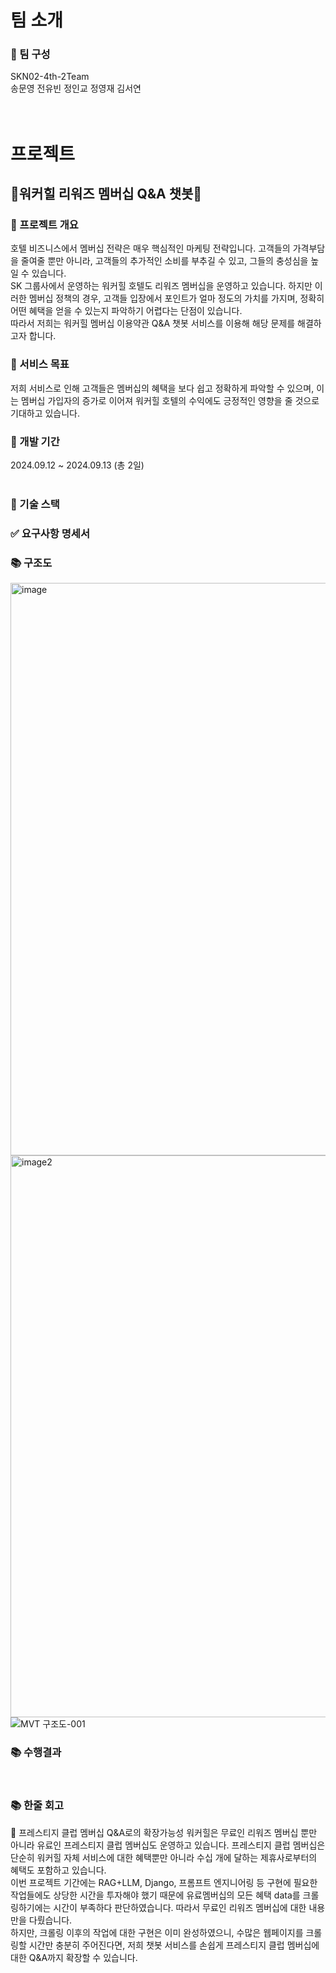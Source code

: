 # 팀 소개
### 📌 팀 구성
SKN02-4th-2Team<br/>
송문영 전유빈 정인교 정영재 김서연
<br/><br/><br/>

# 프로젝트
## 🏨워커힐 리워즈 멤버십 Q&A 챗봇🏨
### 📌 프로젝트 개요
호텔 비즈니스에서 멤버십 전략은 매우 핵심적인 마케팅 전략입니다. 고객들의 가격부담을 줄여줄 뿐만 아니라, 고객들의 추가적인 소비를 부추길 수 있고, 그들의 충성심을 높일 수 있습니다.<br/>
SK 그룹사에서 운영하는 워커힐 호텔도 리워즈 멤버십을 운영하고 있습니다. 하지만 이러한 멤버십 정책의 경우, 고객들 입장에서 포인트가 얼마 정도의 가치를 가지며, 정확히 어떤 혜택을 얻을 수 있는지 파악하기 어렵다는 단점이 있습니다.<br/>
따라서 저희는 워커힐 멤버십 이용약관 Q&A 챗봇 서비스를 이용해 해당 문제를 해결하고자 합니다.
<br/>

### 📌 서비스 목표
저희 서비스로 인해 고객들은 멤버십의 혜택을 보다 쉽고 정확하게 파악할 수 있으며, 이는 멤버십 가입자의 증가로 이어져 워커힐 호텔의 수익에도 긍정적인 영향을 줄 것으로 기대하고 있습니다.
<br/>

### 📌 개발 기간
2024.09.12 ~ 2024.09.13 (총 2일)
<br/><br/>


### 🔨 기술 스택


### ✅ 요구사항 명세서


### 📚 구조도
<img width="916" alt="image" src="https://github.com/user-attachments/assets/91afda06-9a13-44e3-97eb-3ecf2fd27a68"><br/>
<img width="899" alt="image2" src="https://github.com/user-attachments/assets/01b1ee70-9f9a-4bbf-96a4-64da07d7b79b"><br/>
![MVT 구조도-001](https://github.com/user-attachments/assets/f46c3cf4-496a-42a4-bfb4-7d355818d82b)
<br/>

### 📚 수행결과

<br/>

### 📚 한줄 회고
📌 프레스티지 클럽 멤버십 Q&A로의 확장가능성
워커힐은 무료인 리워즈 멤버십 뿐만 아니라 유료인 프레스티지 클럽 멤버십도 운영하고 있습니다. 프레스티지 클럽 멤버십은 단순히 워커힐 자체 서비스에 대한 혜택뿐만 아니라 수십 개에 달하는 제휴사로부터의 혜택도 포함하고 있습니다.<br/>
이번 프로젝트 기간에는 RAG+LLM, Django, 프롬프트 엔지니어링 등 구현에 필요한 작업들에도 상당한 시간을 투자해야 했기 때문에 유료멤버십의 모든 혜택 data를 크롤링하기에는 시간이 부족하다 판단하였습니다. 따라서 무료인 리워즈 멤버십에 대한 내용만을 다뤘습니다.<br/>
하지만, 크롤링 이후의 작업에 대한 구현은 이미 완성하였으니, 수많은 웹페이지를 크롤링할 시간만 충분히 주어진다면, 저희 챗봇 서비스를 손쉽게 프레스티지 클럽 멤버십에 대한 Q&A까지 확장할 수 있습니다.
